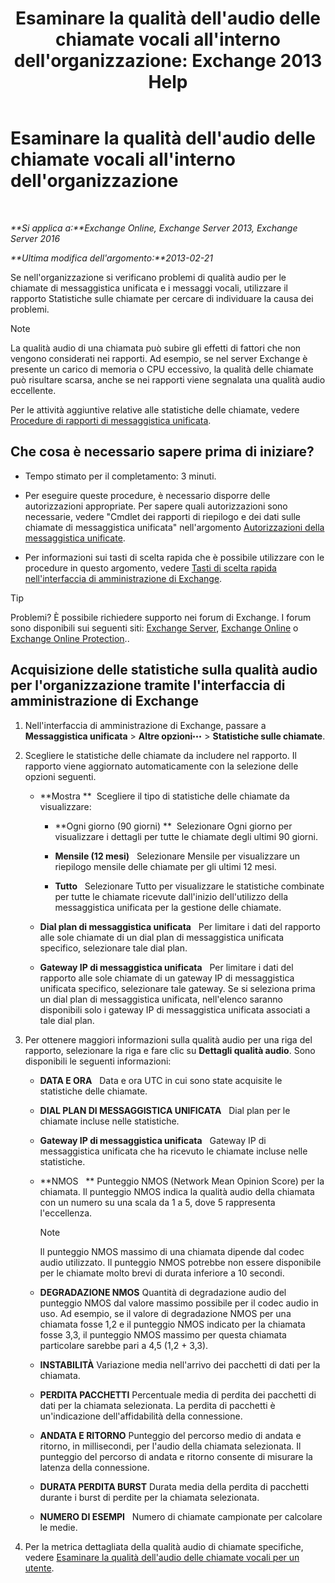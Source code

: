 ﻿---
title: "Esaminare la qualità dell'audio delle chiamate vocali all'interno dell'organizzazione: Exchange 2013 Help"
TOCTitle: Esaminare la qualità dell'audio delle chiamate vocali all'interno dell'organizzazione
ms:assetid: 8a87694b-1678-4a01-859f-5ad3b2c73db5
ms:mtpsurl: https://technet.microsoft.com/it-it/library/JJ659069(v=EXCHG.150)
ms:contentKeyID: 50555634
ms.date: 05/22/2018
mtps_version: v=EXCHG.150
ms.translationtype: MT
---

# Esaminare la qualità dell'audio delle chiamate vocali all'interno dell'organizzazione

 

_**Si applica a:**Exchange Online, Exchange Server 2013, Exchange Server 2016_

_**Ultima modifica dell'argomento:**2013-02-21_

Se nell'organizzazione si verificano problemi di qualità audio per le chiamate di messaggistica unificata e i messaggi vocali, utilizzare il rapporto Statistiche sulle chiamate per cercare di individuare la causa dei problemi.


> [!NOTE]
> La qualità audio di una chiamata può subire gli effetti di fattori che non vengono considerati nei rapporti. Ad esempio, se nel server Exchange è presente un carico di memoria o CPU eccessivo, la qualità delle chiamate può risultare scarsa, anche se nei rapporti viene segnalata una qualità audio eccellente.



Per le attività aggiuntive relative alle statistiche delle chiamate, vedere [Procedure di rapporti di messaggistica unificata](um-reports-procedures-exchange-2013-help.md).

## Che cosa è necessario sapere prima di iniziare?

  - Tempo stimato per il completamento: 3 minuti.

  - Per eseguire queste procedure, è necessario disporre delle autorizzazioni appropriate. Per sapere quali autorizzazioni sono necessarie, vedere "Cmdlet dei rapporti di riepilogo e dei dati sulle chiamate di messaggistica unificata" nell'argomento [Autorizzazioni della messaggistica unificate](unified-messaging-permissions-exchange-2013-help.md).

  - Per informazioni sui tasti di scelta rapida che è possibile utilizzare con le procedure in questo argomento, vedere [Tasti di scelta rapida nell'interfaccia di amministrazione di Exchange](keyboard-shortcuts-in-the-exchange-admin-center-exchange-online-protection-help.md).


> [!TIP]
> Problemi? È possibile richiedere supporto nei forum di Exchange. I forum sono disponibili sui seguenti siti: <A href="https://go.microsoft.com/fwlink/p/?linkid=60612">Exchange Server</A>, <A href="https://go.microsoft.com/fwlink/p/?linkid=267542">Exchange Online</A> o <A href="https://go.microsoft.com/fwlink/p/?linkid=285351">Exchange Online Protection</A>..



## Acquisizione delle statistiche sulla qualità audio per l'organizzazione tramite l'interfaccia di amministrazione di Exchange

1.  Nell'interfaccia di amministrazione di Exchange, passare a **Messaggistica unificata** \> **Altre opzioni**![Icona Ulteriori opzioni](images/JJ150550.5381819e-3b21-4873-8714-e9b956290b28(EXCHG.150).gif "Icona Ulteriori opzioni") \> **Statistiche sulle chiamate**.

2.  Scegliere le statistiche delle chiamate da includere nel rapporto. Il rapporto viene aggiornato automaticamente con la selezione delle opzioni seguenti.
    
      - **Mostra **  Scegliere il tipo di statistiche delle chiamate da visualizzare:
        
          - **Ogni giorno (90 giorni) **  Selezionare Ogni giorno per visualizzare i dettagli per tutte le chiamate degli ultimi 90 giorni.
        
          - **Mensile (12 mesi)**   Selezionare Mensile per visualizzare un riepilogo mensile delle chiamate per gli ultimi 12 mesi.
        
          - **Tutto**   Selezionare Tutto per visualizzare le statistiche combinate per tutte le chiamate ricevute dall'inizio dell'utilizzo della messaggistica unificata per la gestione delle chiamate.
    
      - **Dial plan di messaggistica unificata**   Per limitare i dati del rapporto alle sole chiamate di un dial plan di messaggistica unificata specifico, selezionare tale dial plan.
    
      - **Gateway IP di messaggistica unificata**   Per limitare i dati del rapporto alle sole chiamate di un gateway IP di messaggistica unificata specifico, selezionare tale gateway. Se si seleziona prima un dial plan di messaggistica unificata, nell'elenco saranno disponibili solo i gateway IP di messaggistica unificata associati a tale dial plan.

3.  Per ottenere maggiori informazioni sulla qualità audio per una riga del rapporto, selezionare la riga e fare clic su **Dettagli qualità audio**. Sono disponibili le seguenti informazioni:
    
      - **DATA E ORA**   Data e ora UTC in cui sono state acquisite le statistiche delle chiamate.
    
      - **DIAL PLAN DI MESSAGGISTICA UNIFICATA**   Dial plan per le chiamate incluse nelle statistiche.
    
      - **Gateway IP di messaggistica unificata**   Gateway IP di messaggistica unificata che ha ricevuto le chiamate incluse nelle statistiche.
    
      - **NMOS   ** Punteggio NMOS (Network Mean Opinion Score) per la chiamata. Il punteggio NMOS indica la qualità audio della chiamata con un numero su una scala da 1 a 5, dove 5 rappresenta l'eccellenza.
        

        > [!NOTE]
        > Il punteggio NMOS massimo di una chiamata dipende dal codec audio utilizzato. Il punteggio NMOS potrebbe non essere disponibile per le chiamate molto brevi di durata inferiore a 10&nbsp;secondi.

    
      - **DEGRADAZIONE NMOS** Quantità di degradazione audio del punteggio NMOS dal valore massimo possibile per il codec audio in uso. Ad esempio, se il valore di degradazione NMOS per una chiamata fosse 1,2 e il punteggio NMOS indicato per la chiamata fosse 3,3, il punteggio NMOS massimo per questa chiamata particolare sarebbe pari a 4,5 (1,2 + 3,3).
    
      - **INSTABILITÀ** Variazione media nell'arrivo dei pacchetti di dati per la chiamata.
    
      - **PERDITA PACCHETTI** Percentuale media di perdita dei pacchetti di dati per la chiamata selezionata. La perdita di pacchetti è un'indicazione dell'affidabilità della connessione.
    
      - **ANDATA E RITORNO** Punteggio del percorso medio di andata e ritorno, in millisecondi, per l'audio della chiamata selezionata. Il punteggio del percorso di andata e ritorno consente di misurare la latenza della connessione.
    
      - **DURATA PERDITA BURST** Durata media della perdita di pacchetti durante i burst di perdite per la chiamata selezionata.
    
      - **NUMERO DI ESEMPI**   Numero di chiamate campionate per calcolare le medie.

4.  Per la metrica dettagliata della qualità audio di chiamate specifiche, vedere [Esaminare la qualità dell'audio delle chiamate vocali per un utente](investigate-the-audio-quality-of-voice-calls-for-a-user-exchange-2013-help.md).


